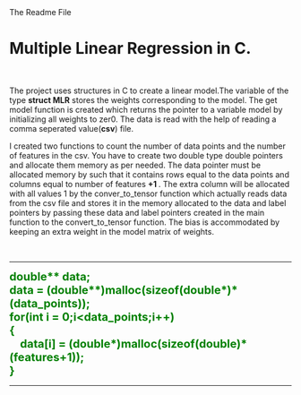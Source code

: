 <html>
  <head>
    The Readme File
  </head>
  <body>
    <h1>
      Multiple Linear Regression in C.
    </h1>
    <br>
    <p>
      The project uses structures in C to create a linear model.The variable of the type <b>struct MLR</b> stores the weights corresponding to the model. The get model function is created which returns the pointer to a variable model by initializing all weights to zer0. The data is read with the help of reading a comma seperated value(<b>csv</b>) file.
    </p>
    <p> 
        I created two functions to count the number of data points and the number of features in the csv. You have to create two double type double pointers and allocate them memory as per needed. The data pointer must be allocated memory by such that it contains rows equal to the data points and columns equal to number of features <b> +1 </b>. The extra column will be allocated with all values 1 by the conver_to_tensor function which actually reads data from the csv file and stores it in the memory allocated to the data and label pointers by passing these data and label pointers created in the main function to the convert_to_tensor function. The bias is accommodated by keeping an extra weight in the model matrix of weights.
    </p>
    <br>
    <hr>
    <span style="color:green;font-weight:700;font-size:20px">
    double** data;
    <br>
    data = (double**)malloc(sizeof(double*)*(data_points));
    <br>
    for(int i = 0;i&ltdata_points;i++)
    <br>
    {
    <br>
        &nbsp&nbsp&nbsp&nbspdata[i] = (double*)malloc(sizeof(double)*(features+1));<br>
    }<br>
    </span>
    <hr>
    </body>
</html>

